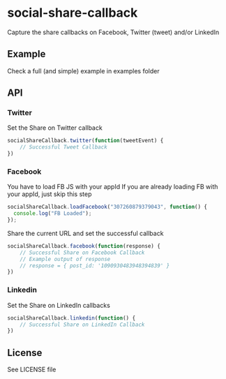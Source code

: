 social-share-callback
===================

Capture the share callbacks on Facebook, Twitter (tweet) and/or LinkedIn

## Example
Check a full (and simple) example in examples folder

## API
### Twitter
Set the Share on Twitter callback
```javascript
socialShareCallback.twitter(function(tweetEvent) {
	// Successful Tweet Callback
})
```

### Facebook
You have to load FB JS with your appId
If you are already loading FB with your appId, just skip this step
```javascript
socialShareCallback.loadFacebook("307260879379043", function() {
  console.log("FB Loaded");
});
```
Share the current URL and set the successful callback
```javascript
socialShareCallback.facebook(function(response) {
	// Successful Share on Facebook Callback
	// Example output of response
	// response = { post_id: '1090930483948394839' }
})
```

### Linkedin
Set the Share on LinkedIn callbacks
```javascript
socialShareCallback.linkedin(function() {
	// Successful Share on LinkedIn Callback
})
```

## License
See LICENSE file